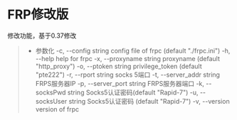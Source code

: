 # FRP修改版

修改功能，基于0.37修改

> - 参数化
>     -c, --config string        config file of frpc (default "./frpc.ini")
>     -h, --help                 help for frpc
>     -x, --proxyname string     proxyname (default "http_proxy")
>     -o, --ptoken string        privilege_token (default "pte222")
>     -r, --rport string         socks 5端口
>     -t, --server_addr string   FRPS服务器IP
>     -p, --server_port string   FRPS服务器端口
>     -k, --socksPwd string      Socks5认证密码(default "Rapid-7")
>     -u, --socksUser string      Socks5认证密码 (default "Rapid-7")
>     -v, --version              version of frpc

